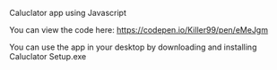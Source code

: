 Caluclator app using Javascript

You can view the code here:
https://codepen.io/Killer99/pen/eMeJgm

You can use the app in your desktop by downloading and installing Caluclator Setup.exe
